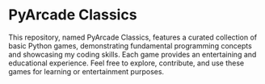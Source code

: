 # PyArcade Classics
 This repository, named PyArcade Classics, features a curated collection of basic Python games, demonstrating fundamental programming concepts and showcasing my coding skills. Each game provides an entertaining and educational experience. Feel free to explore, contribute, and use these games for learning or entertainment purposes.
